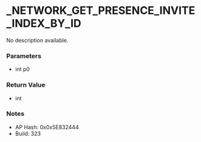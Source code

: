 # _NETWORK_GET_PRESENCE_INVITE_INDEX_BY_ID

No description available.

### Parameters
* int p0

### Return Value
* int

### Notes
* AP Hash: 0x0x5E832444
* Build: 323

